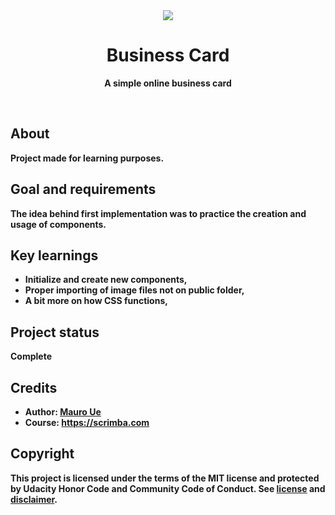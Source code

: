 <div align="center"><img src="https://i.imgur.com/l4UruvI.png"></div>
<h1 align="center">Business Card</h1>
<p align="center"><strong>A simple online business card</p>
<br/>

<h2>About</h2>
Project made for learning purposes.

<h2>Goal and requirements</h2>

The idea behind first implementation was to practice the creation and usage of components.

<h2>Key learnings</h2>

- Initialize and create new components,
- Proper importing of image files not on public folder,
- A bit more on how CSS functions, 

[//]: # ( If project has been improved after submission, here is a good place to specify it.)

<h2>Project status</h2>

Complete

<h2>Credits</h2>

- Author: <a href="https://twitter.com/mauroue" target="_blank">Mauro Ue</a>
- Course: https://scrimba.com

<h2>Copyright</h2>
This project is licensed under the terms of the MIT license and protected by Udacity Honor Code and Community Code of Conduct. See <a href="LICENSE.md">license</a> and <a href="LICENSE.DISCLAIMER.md">disclaimer</a>.
